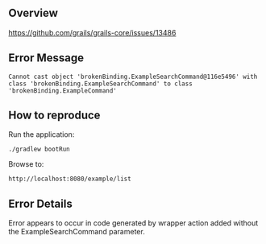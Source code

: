 Overview
---

https://github.com/grails/grails-core/issues/13486

## Error Message

    Cannot cast object 'brokenBinding.ExampleSearchCommand@116e5496' with class 'brokenBinding.ExampleSearchCommand' to class 'brokenBinding.ExampleCommand'

## How to reproduce

Run the application:
    
    ./gradlew bootRun

Browse to:
    
    http://localhost:8080/example/list

## Error Details

Error appears to occur in code generated by wrapper action added without the ExampleSearchCommand parameter.

